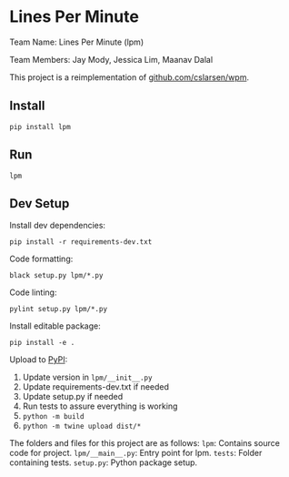 # Lines Per Minute

Team Name: Lines Per Minute (lpm)

Team Members: Jay Mody, Jessica Lim, Maanav Dalal

This project is a reimplementation of [github.com/cslarsen/wpm](https://github.com/cslarsen/wpm).

## Install
```
pip install lpm
```

## Run
```
lpm
```

## Dev Setup

Install dev dependencies:
```
pip install -r requirements-dev.txt
```

Code formatting:
```
black setup.py lpm/*.py
```

Code linting:
```
pylint setup.py lpm/*.py
```

Install editable package:
```
pip install -e .
```

Upload to [PyPI](https://pypi.org/project/lpm/0.0.1/):
1. Update version in `lpm/__init__.py`
2. Update requirements-dev.txt if needed
3. Update setup.py if needed
4. Run tests to assure everything is working
5. `python -m build`
6. `python -m twine upload dist/*`


The folders and files for this project are as follows:
`lpm`: Contains source code for project.
`lpm/__main__.py`: Entry point for lpm.
`tests`: Folder containing tests.
`setup.py`: Python package setup.
